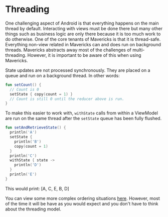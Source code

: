 # Threading

One challenging aspect of Android is that everything happens on the main thread by default. Interacting with views must be done there but many other things such as business logic are only there because it is too much work to do otherwise. One of the core tenants of Mavericks is that it is thread-safe. Everything non-view related in Mavericks can and does run on background threads. Mavericks abstracts away most of the challenges of multi-threading. However, it is important to be aware of this when using Mavericks.

State updates are not processed synchronously. They are placed on a queue and run on a background thread.
In other words:
```kotlin
fun setCount() {
  // Count is 0
  setState { copy(count = 1) }
  // Count is still 0 until the reducer above is run.
}
```

To make this easier to work with, `withState` calls from within a ViewModel are run on the same thread after the `setState` queue has been fully flushed.
```kotlin
fun setAndRetrieveState() {
  println('A')
  setState {
    println('B')
    copy(count = 1)
  }
  println('C')
  withState { state ->
    println('D')
  }
  println('E')
}
```
This would print: [A, C, E, B, D]

You can view some more complex ordering situations [here](https://github.com/airbnb/MvRx/blob/release/2.0.0/mvrx/src/test/kotlin/com/airbnb/mvrx/SetStateWithStateOrderingTest.kt). However, most of the time it will be have as you would expect and you don't have to think about the threading model.
